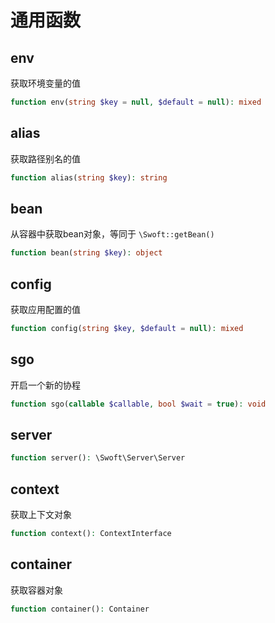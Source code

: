 # 通用函数

## env

获取环境变量的值

```php
function env(string $key = null, $default = null): mixed
```

## alias

获取路径别名的值

```php
function alias(string $key): string
```

## bean

从容器中获取bean对象，等同于 `\Swoft::getBean()`

```php
function bean(string $key): object
```

## config

获取应用配置的值

```php
function config(string $key, $default = null): mixed
```

## sgo

开启一个新的协程

```php
function sgo(callable $callable, bool $wait = true): void
```

## server

```php
function server(): \Swoft\Server\Server
```

## context

获取上下文对象

```php
function context(): ContextInterface
```

## container

获取容器对象

```php
function container(): Container
```
